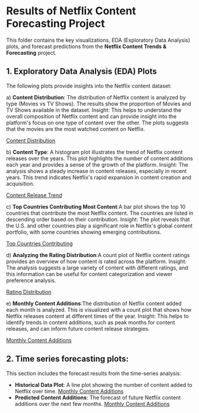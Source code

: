 # Results of Netflix Content Forecasting Project

This folder contains the key visualizations, EDA (Exploratory Data Analysis) plots, and forecast predictions from the **Netflix Content Trends & Forecasting** project.

## 1. **Exploratory Data Analysis (EDA) Plots**

The following plots provide insights into the Netflix content dataset:

a) **Content Distribution**: The distribution of Netflix content is analyzed by type (Movies vs TV Shows). The results show the proportion of Movies and TV Shows available in the dataset. 
Insight: This helps to understand the overall composition of Netflix content and can provide insight into the platform's focus on one type of content over the other. The plots suggests that the movies are the most watched content on Netflix.

[Content Distribution](Results/Distribution_of_Movies_and_Tv_shows.png) 

b) **Content Type**: A histogram plot illustrates the trend of Netflix content releases over the years. This plot highlights the number of content additions each year and provides a sense of the growth of the platform.
Insight: The analysis shows a steady increase in content releases, especially in recent years. This trend indicates Netflix's rapid expansion in content creation and acquisition.

[Content Release Trend](path_to_image.png)

c) **Top Countries Contributing Most Content**:A bar plot shows the top 10 countries that contribute the most Netflix content. The countries are listed in descending order based on their contribution.
Insight: The plot reveals that the U.S. and other countries play a significant role in Netflix's global content portfolio, with some countries showing emerging contributions.

[Top Countries Contributing](path_to_image.png)

d) **Analyzing the Rating Distribution**:A count plot of Netflix content ratings provides an overview of how content is rated across the platform.
Insight: The analysis suggests a large variety of content with different ratings, and this information can be useful for content categorization and viewer preference analysis.

[Rating Distribution](path_to_image.png)

e) **Monthly Content Additions**:The distribution of Netflix content added each month is analyzed. This is visualized with a count plot that shows how Netflix releases content at different times of the year.
Insight: This helps to identify trends in content additions, such as peak months for content releases, and can inform future content release strategies.

[Monthly Content Additions](path_to_image.png)

## 2. **Time series forecasting plots**: 
This section includes the forecast results from the time-series analysis:

- **Historical Data Plot**: A line plot showing the number of content added to Netflix over time.
[Monthly Content Additions](path_to_image.png)
- **Predicted Content Additions**: The forecast of future Netflix content additions over the next few months.
[Monthly Content Additions](path_to_image.png)
